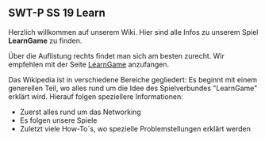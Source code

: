## SWT-P SS 19 Learn

Herzlich willkommen auf unserem Wiki. Hier sind alle Infos zu unserem Spiel **LearnGame** zu finden.

Über die Auflistung rechts findet man sich am besten zurecht. Wir empfehlen mit der Seite [LearnGame](https://github.com/K0bin/SWT-P_SS_19_Learn/wiki/Was-ist-%22LearnGame%22%3F) anzufangen.

Das Wikipedia ist in verschiedene Bereiche gegliedert: 
Es beginnt mit einem generellen Teil, wo alles rund um die Idee des Spielverbundes "LearnGame" erklärt wird.
Hierauf folgen speziellere Informationen:
- Zuerst alles rund um das Networking
- Es folgen unsere Spiele
- Zuletzt viele How-To`s, wo spezielle Problemstellungen erklärt werden
